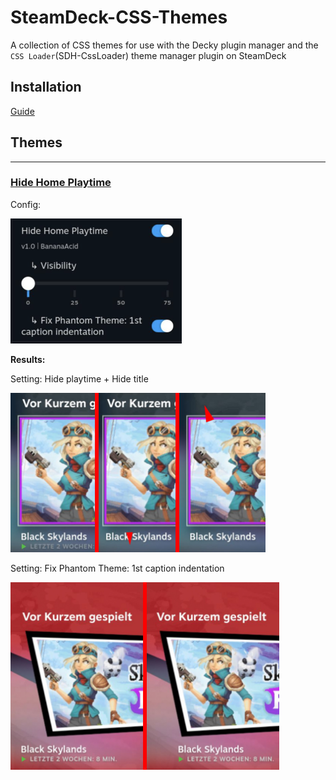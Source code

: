 # SteamDeck-CSS-Themes

A collection of CSS themes for use with the Decky plugin manager and the `CSS Loader`(SDH-CssLoader) theme manager plugin on SteamDeck


## Installation

[Guide](https://github.com/BananaAcid/SteamDeck-CSS-Themes/blob/main/install.md)


## Themes

---

### [Hide Home Playtime](https://github.com/BananaAcid/SteamDeck-CSS-Themes/blob/main/themes/HideHomePlaytime/)

Config:

<img alt="Hide Home Playtime screenshot" src="themes/HideHomePlaytime/images/config.png?raw=true" height="200px" />

**Results:**

Setting: Hide playtime + Hide title

<img alt="Hide Home Playtime screenshot" src="themeDB/images/BananaAcid/HideHomePlaytime.jpg?raw=true" height="255px" />

Setting: Fix Phantom Theme: 1st caption indentation

<img alt="Hide Home Playtime - FIX PHANTOM screenshot" src="themes/HideHomePlaytime/images/fixPhantom.jpg?raw=true" height="300px" />